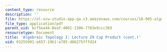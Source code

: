 ```yaml
---
content_type: resource
description: ''
file: https://ol-ocw-studio-app-qa.s3.amazonaws.com/courses/18-905-algebraic-topology-i-fall-2016/03255991e65719b1a785d86275fffd24_MIT18_905F16_lec29.pdf
file_type: application/pdf
parent_uid: bcf5ea44-8eaf-4061-1306-7783e9ccc369
resourcetype: Document
title: 'Algebraic Topology I: Lecture 29 Cup Product (cont.)'
uid: 03255991-e657-19b1-a785-d86275fffd24
---
```

